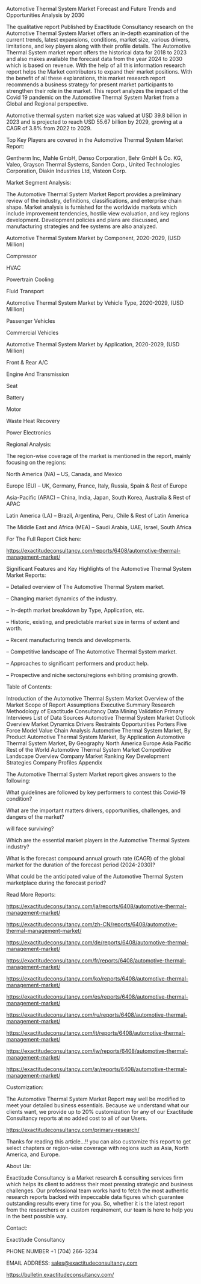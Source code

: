 Automotive Thermal System Market Forecast and Future Trends and Opportunities Analysis by 2030

The qualitative report Published by Exactitude Consultancy research on the Automotive Thermal System Market offers an in-depth examination of the current trends, latest expansions, conditions, market size, various drivers, limitations, and key players along with their profile details. The Automotive Thermal System market report offers the historical data for 2018 to 2023 and also makes available the forecast data from the year 2024 to 2030 which is based on revenue. With the help of all this information research report helps the Market contributors to expand their market positions. With the benefit of all these explanations, this market research report recommends a business strategy for present market participants to strengthen their role in the market. This report analyzes the impact of the Covid 19 pandemic on the Automotive Thermal System Market from a Global and Regional perspective.

Automotive thermal system market size was valued at USD 39.8 billion in 2023 and is projected to reach USD 55.67 billion by 2029, growing at a CAGR of 3.8% from 2022 to 2029.

Top Key Players are covered in the Automotive Thermal System Market Report:

Gentherm Inc, Mahle GmbH, Denso Corporation, Behr GmbH & Co. KG, Valeo, Grayson Thermal Systems, Sanden Corp., United Technologies Corporation, Diakin Industries Ltd, Visteon Corp.

Market Segment Analysis:

The Automotive Thermal System Market Report provides a preliminary review of the industry, definitions, classifications, and enterprise chain shape. Market analysis is furnished for the worldwide markets which include improvement tendencies, hostile view evaluation, and key regions development. Development policies and plans are discussed, and manufacturing strategies and fee systems are also analyzed.

Automotive Thermal System Market by Component, 2020-2029, (USD Million)

Compressor

HVAC

Powertrain Cooling

Fluid Transport

Automotive Thermal System Market by Vehicle Type, 2020-2029, (USD Million)

Passenger Vehicles

Commercial Vehicles

Automotive Thermal System Market by Application, 2020-2029, (USD Million)

Front & Rear A/C

Engine And Transmission

Seat

Battery

Motor

Waste Heat Recovery

Power Electronics

Regional Analysis:

The region-wise coverage of the market is mentioned in the report, mainly focusing on the regions:

North America (NA) – US, Canada, and Mexico

Europe (EU) – UK, Germany, France, Italy, Russia, Spain & Rest of Europe

Asia-Pacific (APAC) – China, India, Japan, South Korea, Australia & Rest of APAC

Latin America (LA) – Brazil, Argentina, Peru, Chile & Rest of Latin America

The Middle East and Africa (MEA) – Saudi Arabia, UAE, Israel, South Africa

For The Full Report Click here:

https://exactitudeconsultancy.com/reports/6408/automotive-thermal-management-market/

Significant Features and Key Highlights of the Automotive Thermal System Market Reports:

– Detailed overview of The Automotive Thermal System market.

– Changing market dynamics of the industry.

– In-depth market breakdown by Type, Application, etc.

– Historic, existing, and predictable market size in terms of extent and worth.

– Recent manufacturing trends and developments.

– Competitive landscape of The Automotive Thermal System market.

– Approaches to significant performers and product help.

– Prospective and niche sectors/regions exhibiting promising growth.

Table of Contents:

Introduction of the Automotive Thermal System Market
Overview of the Market
Scope of Report
Assumptions
Executive Summary
Research Methodology of Exactitude Consultancy
Data Mining
Validation
Primary Interviews
List of Data Sources
Automotive Thermal System Market Outlook
Overview
Market Dynamics
Drivers
Restraints
Opportunities
Porters Five Force Model
Value Chain Analysis
Automotive Thermal System Market, By Product
Automotive Thermal System Market, By Application
Automotive Thermal System Market, By Geography
North America
Europe
Asia Pacific
Rest of the World
Automotive Thermal System Market Competitive Landscape
Overview
Company Market Ranking
Key Development Strategies
Company Profiles
Appendix

The Automotive Thermal System Market report gives answers to the following:

What guidelines are followed by key performers to contest this Covid-19 condition?

What are the important matters drivers, opportunities, challenges, and dangers of the market?

will face surviving?

Which are the essential market players in the Automotive Thermal System industry?

What is the forecast compound annual growth rate (CAGR) of the global market for the duration of the forecast period (2024-2030)?

What could be the anticipated value of the Automotive Thermal System marketplace during the forecast period?

Read More Reports:

https://exactitudeconsultancy.com/ja/reports/6408/automotive-thermal-management-market/

https://exactitudeconsultancy.com/zh-CN/reports/6408/automotive-thermal-management-market/

https://exactitudeconsultancy.com/de/reports/6408/automotive-thermal-management-market/

https://exactitudeconsultancy.com/fr/reports/6408/automotive-thermal-management-market/

https://exactitudeconsultancy.com/ko/reports/6408/automotive-thermal-management-market/

https://exactitudeconsultancy.com/es/reports/6408/automotive-thermal-management-market/

https://exactitudeconsultancy.com/ru/reports/6408/automotive-thermal-management-market/

https://exactitudeconsultancy.com/it/reports/6408/automotive-thermal-management-market/

https://exactitudeconsultancy.com/iw/reports/6408/automotive-thermal-management-market/

https://exactitudeconsultancy.com/ar/reports/6408/automotive-thermal-management-market/

Customization:

The Automotive Thermal System Market Report may well be modified to meet your detailed business essentials. Because we understand what our clients want, we provide up to 20% customization for any of our Exactitude Consultancy reports at no added cost to all of our Users.

https://exactitudeconsultancy.com/primary-research/

Thanks for reading this article...!! you can also customize this report to get select chapters or region-wise coverage with regions such as Asia, North America, and Europe.

About Us:

Exactitude Consultancy is a Market research & consulting services firm which helps its client to address their most pressing strategic and business challenges. Our professional team works hard to fetch the most authentic research reports backed with impeccable data figures which guarantee outstanding results every time for you. So, whether it is the latest report from the researchers or a custom requirement, our team is here to help you in the best possible way.

Contact:

Exactitude Consultancy

PHONE NUMBER +1 (704) 266-3234

EMAIL ADDRESS: sales@exactitudeconsultancy.com  

https://bulletin.exactitudeconsultancy.com/
